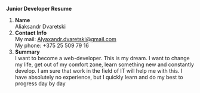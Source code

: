 **Junior Developer Resume**
1. **Name**<br/>Aliaksandr Dvaretski  
2. **Contact Info**<br/>My mail: Alyaxandr.dvaretski@gmail.com<br/>My phone: +375 25 509 79 16
3. **Summary**<br/>I want to become a web-developer. This is my dream. I want to change my life, get out of my comfort zone, learn something new and constantly develop. I am sure that work in the field of IT will help me with this. I have absolutely no experience, but I quickly learn and do my best to progress day by day
